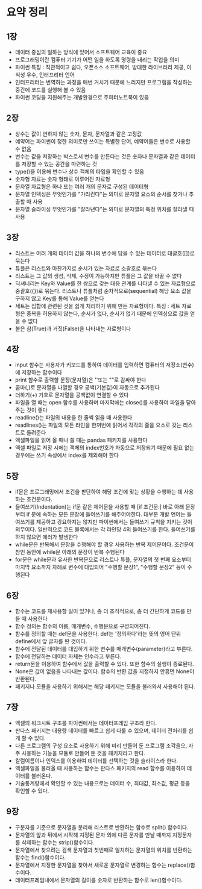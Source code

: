 # 요약 정리
## 1장
- 데이터 중심의 일하는 방식에 있어서 소프트웨어 교육이 중요
- 프로그래밍이란 컴퓨터 기기가 어떤 일을 하도록 명령을 내리는 작업을 의미
- 파이썬 특징 : 직관적이고 쉽다, 오픈소스 소프트웨어, 방대한 라이브러리 제공, 이식성 우수, 인터프리터 언어
- 인터프리터는 번역하는 과정을 매번 거치기 때문에 느리지만 프로그램을 작성하는 중간에 코드를 실행해 볼 수 있음
- 파이썬 코딩을 지원해주는 개발환경으로 주피터노트북이 있음


## 2장
- 상수는 값이 변하지 않는 숫자, 문자, 문자열과 같은 고정값
- 예약어는 파이썬이 정한 의미로만 쓰이는 특별한 단어, 예약어들은 변수로 사용할 수 없음
- 변수는 값을 저장하는 박스로서 변수를 만든다는 것은 숫자나 문자열과 같은 데이터를 저장할 수 있는 공간을 마련하는 것
- type()을 이용해 변수나 상수 객체의 타입을 확인할 수 있음
- 숫자형 자료는 숫자 형태로 이루어진 자료형
- 문자열 자료형은 하나 또는 여러 개의 문자로 구성된 데이터형
- 문자열 인덱싱은 무엇인가를 "가리킨다"는 의미로 문자열 요소의 순서를 찾거나 추출할 때 사용
- 문자열 슬라이싱 무엇인가를 "잘라낸다"는 의미로 문자열의 특정 위치를 잘라낼 때 사용


## 3장
- 리스트는 여러 개의 데이터 값을 하나의 변수에 담을 수 있는 데이터로 대괄호([])로 묶는다
- 튜플은 리스트와 마찬가지로 순서가 있는 자료로 소괄호로 묶는다
- 리스트는 그 값의 생성, 삭제, 수정이 가능하지만 튜플은 그 값을 바꿀 수 없다
- 딕셔너리는 Key와 Value를 한 쌍으로 갖는 대응 관계를 나타낼 수 있는 자료형으로 중괄호({})로 묶는다. 리스트나 튜플처럼 순차적으로(sequential) 해당 요소 값을 구하지 않고 Key를 통해 Value를 얻는다
- 세트는 집합에 관련된 것을 쉽게 처리하기 위해 만든 자료형이다. 특징 : 세트 자료형은 중복을 허용하지 않는다, 순서가 없다, 순서가 없기 때문에 인덱싱으로 값을 얻을 수 없다
- 불은 참(True)과 거짓(False)을 나타내는 자료형이다


## 4장
- input 함수는 사용자가 키보드를 통하여 데이터를 입력하면 컴퓨터의 저장소(변수)에 저장하는 함수이다
- print 함수로 출력할 문장(문자열)은 ''또는 ""로 감싸야 한다
- 콤마(,)로 문자열을 나열할 경우 공백(기본값)이 자동으로 추가된다
- 더하기(+) 기호로 문자열을 공백없이 연결할 수 있다
- 파일을 열 때는 open 함수를 사용하며 마지막에는 close()를 사용하여 파일을 닫아주는 것이 좋다
- readline()는 파일의 내용을 한 줄씩 읽을 때 사용한다
- readlines()는 파일의 모든 라인을 한꺼번에 읽어서 각각의 줄을 요소로 갖는 리스트로 돌려준다
- 엑셀파일을 읽어 올 때나 쓸 때는 pandas 패키지를 사용한다
- 엑셀 파일로 저장 시에는 객체의 index번호가 자동으로 저장되기 때문에 필요 없는 경우에는 쓰기 속성에서 index를 제외해야 한다


## 5장
- if문은 프로그래밍에서 조건을 판단하여 해당 조건에 맞는 상황을 수행하는 데 사용하는 조건문이다.
- 들여쓰기(Indentation)는 if문 같은 제어문을 사용할 때 [if 조건문:] 바로 아래 문장부터 if 문에 속하는 모든 문장에 들여쓰기를 해주어야한다. 대부분 개발 언어는 들여쓰기를 제공하고 강요하지는 않지만 파이썬에서는 들여쓰기 규칙을 지키는 것이 의무이다. 일반적으로 코드 블록에서는 각 라인당 4의 들여쓰기를 한다. 들여쓰기를 하지 않으면 에러가 발생한다
- while문은 반복해서 문장을 수행해야 할 경우 사용하는 반복 제어문이다. 조건문이 참인 동안에 while문 아래의 문장이 반복 수행된다
- for문은 while문과 유사한 반복문으로 리스트나 튜플, 문자열의 첫 번째 요소부터 마지막 요소까지 차례로 변수에 대입되어 "수행할 문장1", "수행할 문장2" 등이 수행된다


## 6장
- 함수는 코드를 재사용할 일이 있거나, 좀 더 조직적으로, 좀 더 간단하게 코드를 만들 때 사용한다
- 함수 정의는 함수의 이름, 매개변수, 수행문으로 구성되어진다.
- 함수를 정의할 때는 def문을 사용한다. def는 '정의하다'라는 뜻의 영어 단위 define에서 앞 글자를 딴 것이다.
- 함수에 전달된 데이터를 대입하기 위한 변수를 매개변수(parameter)라고 부른다.
- 함수에 전달하는 데이터 자체는 인수라고 부른다.
- return문을 이용하여 함수에서 값을 출력할 수 있다. 또한 함수의 실행이 종료된다.
- None은 값이 없음을 나타내는 값이다. 함수의 반환 값을 지정하지 안흥면 None이 반환된다.
- 패키지나 모듈을 사용하기 위해서는 해당 패키지는 모듈을 불러와서 사용해야 된다.


## 7장
- 엑셀의 워크시트 구조를 파이썬에서는 데이터프레임 구조라 한다.
- 판다스 패키지는 대용량 데이터를 빠르고 쉽게 다룰 수 있으며, 데이터 전처리를 쉽게 할 수 있다.
- 다른 프로그램의 구성 요소로 사용하기 위해 미리 만들어 둔 프로그램 조각을오, 자주 사용하는 기능을 모듈로 만들어 둔 것을 패키지라고 한다.
- 칼럼이름이나 인덱스를 이용하여 데이터를 선택하는 것을 슬라이스라 한다.
- 엑셀파일을 불러올 때 사용하는 함수는 판다스 패키지의 read 함수를 이용하여 데이터를 불러온다.
- 기술통계량에서 확인할 수 있는 내용으로는 데이터 수, 최대값, 최소값, 평균 등을 확인할 수 있다.


## 9장
- 구분자를 기준으로 문자열을 분리해 리스트로 반환하는 함수로 split() 함수이다.
- 문자열의 앞과 뒤에서 시작해 지정된 문자 외에 다른 문자를 만날 때까지 지정문자를 삭제하는 함수는 strip()함수이다.
- 문자열에서 찾으려는 검색 문자열과 첫번째로 일치하는 문자열의 위치를 반환하는 함수는 find()함수이다.
- 문자열에서 지정한 문자열을 찾아서 새로운 문자열로 변경하는 함수는 replace()함수이다.
- 데이터프레임내에서 문자열의 길이를 숫자로 반환하는 함수로 len()함수이다.